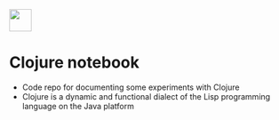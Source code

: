 <img src="https://cdn.jsdelivr.net/gh/devicons/devicon/icons/clojure/clojure-original.svg" width=40 />

# Clojure notebook

- Code repo for documenting some experiments with Clojure
- Clojure is a dynamic and functional dialect of the Lisp programming language on the Java platform
